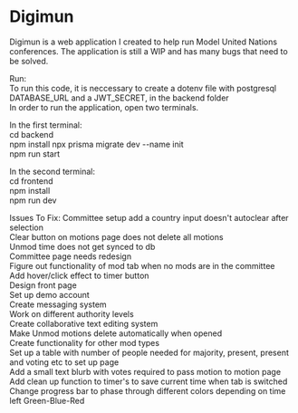 # Digimun
Digimun is a web application I created to help run Model United Nations conferences. The application is still a WIP and has many bugs that need to be solved.  

Run:  
To run this code, it is neccessary to create a dotenv file with postgresql DATABASE_URL and a JWT_SECRET, in the backend folder  
In order to run the application, open two terminals.  
  
In the first terminal:  
cd backend  
npm install
npx prisma migrate dev --name init  
npm run start  
  
In the second terminal:  
cd frontend  
npm install  
npm run dev 
  
  
Issues To Fix:
Committee setup add a country input doesn't autoclear after selection  
Clear button on motions page does not delete all motions  
Unmod time does not get synced to db  
Committee page needs redesign  
Figure out functionality of mod tab when no mods are in the committee  
Add hover/click effect to timer button  
Design front page  
Set up demo account  
Create messaging system  
Work on different authority levels  
Create collaborative text editing system  
Make Unmod motions delete automatically when opened  
Create functionality for other mod types  
Set up a table with number of people needed for majority, present, present and voting etc to set up page  
Add a small text blurb with votes required to pass motion to motion page  
Add clean up function to timer's to save current time when tab is switched  
Change progress bar to phase through different colors depending on time left Green-Blue-Red  